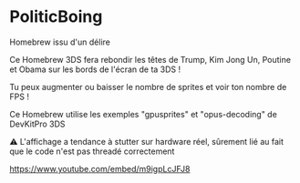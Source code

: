 # PoliticBoing

Homebrew issu d'un délire

Ce Homebrew 3DS fera rebondir les têtes de Trump, Kim Jong Un, Poutine et Obama sur les bords de l'écran de ta 3DS !

Tu peux augmenter ou baisser le nombre de sprites et voir ton nombre de FPS !

Ce Homebrew utilise les exemples "gpusprites" et "opus-decoding" de DevKitPro 3DS

⚠ L'affichage a tendance à stutter sur hardware réel, sûrement lié au fait que le code n'est pas threadé correctement

https://www.youtube.com/embed/m9igpLcJFJ8
